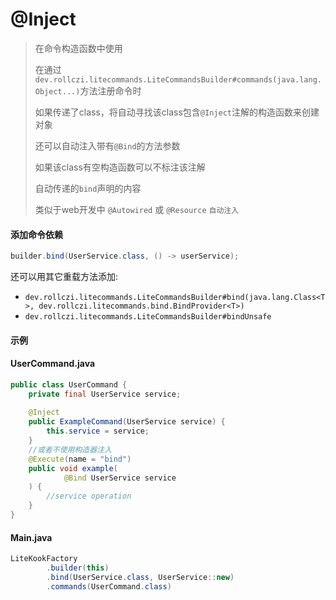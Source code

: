 # @Inject

> 在命令构造函数中使用
>
> 在通过`dev.rollczi.litecommands.LiteCommandsBuilder#commands(java.lang.Object...)`方法注册命令时
>
> 如果传递了class，将自动寻找该class包含`@Inject`注解的构造函数来创建对象
> 
> 还可以自动注入带有`@Bind`的方法参数
>
> 如果该class有空构造函数可以不标注该注解
>
> 自动传递的`bind`声明的内容
> 
> 类似于web开发中 `@Autowired` 或 `@Resource` `自动注入`

#### 添加命令依赖

```java
builder.bind(UserService.class, () -> userService);
```

还可以用其它重载方法添加:

- `dev.rollczi.litecommands.LiteCommandsBuilder#bind(java.lang.Class<T>, dev.rollczi.litecommands.bind.BindProvider<T>)`
- `dev.rollczi.litecommands.LiteCommandsBuilder#bindUnsafe`

#### 示例

<!-- tabs:start -->

#### **UserCommand.java**

```java
public class UserCommand {
    private final UserService service;
    
    @Inject
    public ExampleCommand(UserService service) {
        this.service = service;
    }
    //或者不使用构造器注入
    @Execute(name = "bind")
    public void example(
            @Bind UserService service
    ) {
        //service operation
    }
}
```

#### **Main.java**

```java
LiteKookFactory
        .builder(this)
        .bind(UserService.class, UserService::new)
        .commands(UserCommand.class)
```

<!-- tabs:end -->
